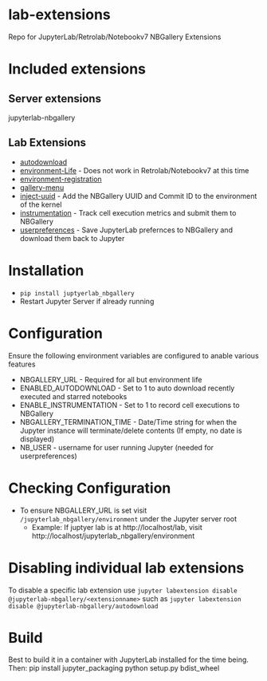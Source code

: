 # lab-extensions

Repo for JupyterLab/Retrolab/Notebookv7 NBGallery Extensions

# Included extensions

## Server extensions

jupyterlab-nbgallery

## Lab Extensions

- [autodownload](autodownload/README.md)
- [environment-Life](environment-life/README.md) - Does not work in Retrolab/Notebookv7 at this time
- [environment-registration](environment-registration/README.md)
- [gallery-menu](gallery-menu/README.md)
- [inject-uuid](inject-uuid/README.md) - Add the NBGallery UUID and Commit ID to the environment of the kernel
- [instrumentation](instrumentation/README.md) - Track cell execution metrics and submit them to NBGallery
- [userpreferences](userpreferences/README.md) - Save JupyterLab prefernces to NBGallery and download them back to Jupyter

# Installation

- `pip install juptyerlab_nbgallery`
- Restart Jupyter Server if already running

# Configuration

Ensure the following environment variables are configured to anable various features

- NBGALLERY_URL - Required for all but environment life
- ENABLED_AUTODOWNLOAD - Set to 1 to auto download recently executed and starred notebooks
- ENABLE_INSTRUMENTATION - Set to 1 to record cell executions to NBGallery
- NBGALLERY_TERMINATION_TIME - Date/Time string for when the Jupyter instance will terminate/delete contents (If empty, no date is displayed)
- NB_USER - username for user running Jupyter (needed for userpreferences)

# Checking Configuration

- To ensure NBGALLERY_URL is set visit `/jupyterlab_nbgallery/environment` under the Jupyter server root
  - Example: If juptyer lab is at http://localhost/lab, visit http://localhost/jupyterlab_nbgallery/environment

# Disabling individual lab extensions

To disable a specific lab extension use `jupyter labextension disable @jupyterlab-nbgallery/<extensionname>` such as `jupyter labextension disable @jupyterlab-nbgallery/autodownload`

# Build

Best to build it in a container with JupyterLab installed for the time being. Then:
pip install jupyter_packaging
python setup.py bdist_wheel
